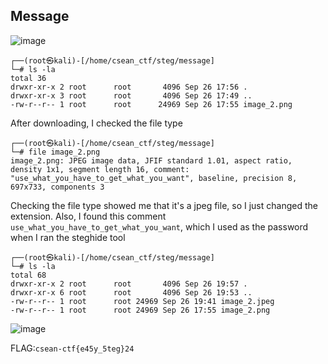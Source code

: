 ## Message

![image](https://github.com/user-attachments/assets/c49ff38e-f192-4411-95c1-b4dc844426d7)

``` 
┌──(root㉿kali)-[/home/csean_ctf/steg/message]
└─# ls -la
total 36
drwxr-xr-x 2 root      root       4096 Sep 26 17:56 .
drwxr-xr-x 3 root      root       4096 Sep 26 17:49 ..
-rw-r--r-- 1 root      root      24969 Sep 26 17:55 image_2.png
```
After downloading, I checked the file type

```
┌──(root㉿kali)-[/home/csean_ctf/steg/message]
└─# file image_2.png 
image_2.png: JPEG image data, JFIF standard 1.01, aspect ratio, density 1x1, segment length 16, comment: "use_what_you_have_to_get_what_you_want", baseline, precision 8, 697x733, components 3
```
Checking the file type showed me that it's a jpeg file, so I just changed the extension. Also, I found this comment ```use_what_you_have_to_get_what_you_want```, which I used as the password when I ran the steghide tool

```
┌──(root㉿kali)-[/home/csean_ctf/steg/message]
└─# ls -la
total 68
drwxr-xr-x 2 root      root       4096 Sep 26 19:57 .
drwxr-xr-x 6 root      root       4096 Sep 26 19:53 ..
-rw-r--r-- 1 root      root 24969 Sep 26 19:41 image_2.jpeg
-rw-r--r-- 1 root      root 24969 Sep 26 17:55 image_2.png
```

![image](https://github.com/user-attachments/assets/283e3a46-c5b3-4732-bce9-70f26162357a)

FLAG:```csean-ctf{e45y_5teg}24```
